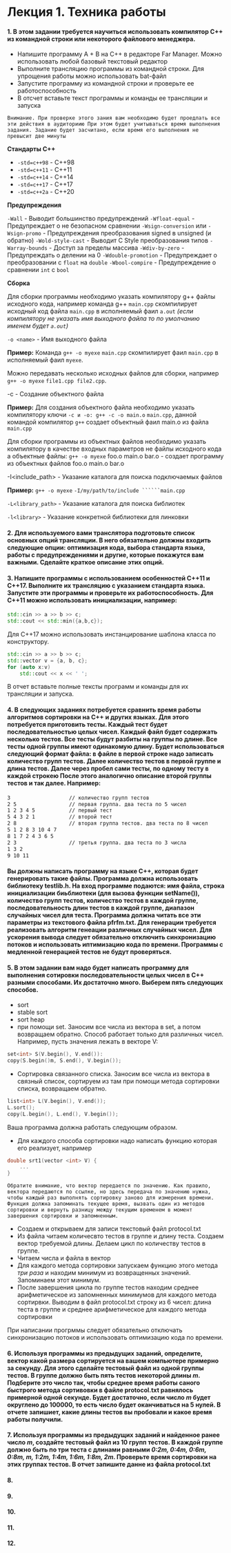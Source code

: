# Лекция 1. Техника работы

#### 1. В этом задании требуется научиться использовать компилятор C++ из командной строки или некоторого файлового менеджера.

- Напишите программу A + B на C++ в редакторе Far Manager. Можно использовать любой базовый текстовый редактор
- Выполните трансляцию программы из командной строки. Для упрощения работы можно использовать bat-файл
- Запустите программу из командной строки и проверьте ее работоспособность
- В отсчет вставьте текст программы и команды ее трансляции и запуска

```
Внимание. При проверке этого зания вам необходимо будет проедлать все эти действия в аудиториию При этом будет учитываться время выполнения задания. Задание будет засчитано, если время его выполнения не превысит две минуты
```
**Стандарты С++**

* ```-std=c++98``` - C++98
* ```-std=c++11``` - C++11
* ```-std=c++14``` - C++14
* ```-std=c++17``` - C++17
* ```-std=c++2a``` - C++20

**Предупреждения**

```-Wall``` - Выводит большинство предупреждений
```-Wfloat-equal``` - Предупреждает о не безопасном сравнении
```-Wsign-conversion``` или ```-Wsign-promo``` - Предупреждения преобразования signed в unsigned (и обратно)
```-Wold-style-cast``` - Выводит C Style преобразования типов
```-Warray-bounds``` - Доступ за пределы массива
```-Wdiv-by-zero``` - Предупреждать о делении на 0
```-Wdouble-promotion``` - Предупреждает о преобразовании с ```float``` на ```double```
```-Wbool-compire``` - Предупреждение о сравнении ```int``` с ```bool```

**Сборка**

Для сборки программы необходимо указать компилятору g++ файлы исходного кода, например команда g++ `main.cpp` скомпилирует исходный код файла `main.cpp` в исполняемый фаил `a.out` _(если компилятору не указать имя выходного файла то по умолчанию именем будет `a.out`)_

`-o <name>` - Имя выходного файла

**Пример:** Команда `g++ -o myexe` `main.cpp` скомпилирует фаил `main.cpp` в исполняемый фаил `myexe`.

Можно передавать несколько исходных файлов для сборки, например `g++ -o myexe` `file1.cpp file2.cpp`.

-c - Создание объектного файла

**Пример:** Для создания объектного файла необходимо указать компилятору ключи `-c и -o: g++ -c -o main.o` `main.cpp`, данной командой компилятор `g++` создает объектный фаил main.o из файла `main.cpp`

Для сборки программы из объектных файлов необходимо указать компилятору в качестве входных параметров не файлы исходного кода а объектные файлы: `g++ -o myexe` foo.o main.o bar.o - создает программу из объектных файлов foo.o main.o bar.o

-I<include_path> - Указание каталога для поиска подключаемых файлов

**Пример:** `g++ -o myexe` ` -I/my/path/to/include ``````main.cpp `

`-L<library_path>` - Указание каталога для поиска библиотек

`-l<library>` - Указание конкретной библиотеки для линковки

#### 2. Для используемого вами транслятора подготовьте список основных опций трансляции. В него обязательно должны входить следующие опции: оптимизация кода, выбора стандарта языка, работы с предупреждениями и другие, которые покажутся вам важными. Сделайте краткое описание этих опций.

#### 3. Напишите программы с использованием особенностей С++11 и С++17. Выполните их трансляцию с указанием стандарта языка. Запустите эти программы и проверьте их работоспособность. Для С++11 можно использовать инициализации, на**пример:**

```cpp
std::cin >> a >> b >> c;
std::cout << std::min({a,b,c});
```

Для С++17 можно использовать инстанцирование шаблона класса по конструктору.

```cpp
std::cin >> a >> b >> c;
std::vector v = {a, b, c};
for (auto x:v)
    std::cout << x << ' ';
```

В отчет вставьте полные тексты программ и команды для их трансляции и запуска.

#### 4. В следующих заданиях потребуется сравнить время работы алгоритмов сортировки на С++ и других языках. Для этого потребуется приготовить тесты. Каждый тест будет последовательностью целых чисел. Каждый файл будет содержать несколько тестов. Все тесты будут разбиты на группы по длине. Все тесты одной группы имеют одинакомую длину. Будет использоваться следующий формат файла: в файле в первой строке надо записать количество групп тестов. Далее количество тестов в первой группе и длина тестов. Далее через пробел сами тесты, по одному тесту в каждой строкею После этого аналогично описание второй группы тестов и так далее. На**пример:**

```txt
3                   // количество групп тестов
2 5                 // первая группа. два теста по 5 чисел
1 2 3 4 5           // первый тест
5 4 3 2 1           // второй тест
2 8                 // вторая группа тестов. два теста по 8 чисел
5 1 2 8 3 10 4 7
8 1 7 2 4 3 6 5
2 3                 // третья группа. два теста по 3 числа
1 3 2
9 10 11
```

#### Вы должны написать программу на языке С++, которая будет генерировать такие файлы. Программа должна использовать библиотеку testlib.h. На вход программе подаются: имя файла, строка инициализации биьблиотеки (для вызова функции setName()), количество групп тестов, количество тестов в каждой группе, последовательность длин тестов в каждой группе, диапазон случайных чисел для теста. Программа должна читать все эти параметры из текстового файла pfrfm.txt. Для генерации требуется реализовать алгоритм генеации различных случайных чисел. Для ускорения вывода следует обязательно отключить синхронизацию потоков и использовать иптимизацию кода по времени. Программы с медленной генерацией тестов не будут проверяться.

#### 5. В этом задании вам надо будет написать программу для выполнения сотировки последовательности целых чисел в С++ разными способами. Их достаточно много. Выберем пять следующих способов.

- sort
- stable sort
- sort heap
- при помощи set. Заносим все числа из вектора в set, а потом возвращаем обратно. Способ работает только для различных чисел. Например, пусть значения лежать в векторе V:

```cpp
set<int> S(V.begin(), V.end()):
copy(S.begin()m, S.end(), V.begin());
```

- Сортировка связанного списка. Заносим все числа из вектора в связный список, сортируем из там при помощи метода сортировки списка, возвращаем обратно.

```cpp
list<int> L(V.begin(), V.end());
L.sort();
copy(L.begin(), L.end(), V.begin());
```

Ваша программа должна работать следующим образом.

- Для каждого способа сортировки надо написать функцию которая его реализует, например

```cpp
double srt1(vector <int> V) {
    ...
}
```

    Обратите внимание, что вектор передается по значению. Как правило, вектора передаются по ссылке, но здесь передача по значению нужна, чтобы каждый раз выполнять сортировку заново для измерения времени. Функция должна запоминать текущее время, вызвать один из методов сортировки и вернуть разницу между текущим временем в момент завершения сортировки и запомненным.

- Создаем и открываем для записи текстовый файл protocol.txt
- Из файла читаем количесвто тестов в группе и длину теста. Создаем вектор требуемой длины. Делаем цикл по количеству тестов в группе.
- Читаем числа и файла в вектор
- Для каждого метода сортировки запускаем функцию этого метода _три раза_ и находим минимум из возвращенных значений. Запоминаем этот минимум.
- После завершения цикла по группе тестов находим среднее арифметическое из запомненных минимумов для каждого метода сортирвки. Выводим в файл protocol.txt строку из 6 чисел: длина теста в группе и среднее арифметическое для каждого метода сортировки

При написании прогрммы следует обязательно отключать синхронизацию потоков и использовать оптимизацию кода по времени.

#### 6. Используя программы из предыдущих заданий, определите, вектор какой размера сортируется на вашем компьютере примерно за секунду. Для этого сделайте тестовый файл из одной группы тестов. В группе должно быть пять тестов некоторой длины _m_. Подберите это число так, чтобы среднее время работы саного быстрого метода сортивовки в файле protocol.txt равнялось примерной одной секунде. Будет достаточно, если число _m_ будет округлено до 100000, то есть число будет оканчиваться на 5 нулей. В отчете запишиет, какие длины тестов вы пробовали и какое время работы получили.

#### 7. Используя программы из предыдущих заданий и найденное ранее число _m_, создайте тестовый файл из 10 групп тестов. В каждой группе должно быть по три теста с длинами равными _0:2m, 0:4m, 0:6m, 0:8m, m, 1:2m, 1:4m, 1:6m, 1:8m, 2m_. Проверьте время сортировки на этих группах тестов. В отчет запишите данне из файла protocol.txt

#### 8.

#### 9.

#### 10.

#### 11.

#### 12.
